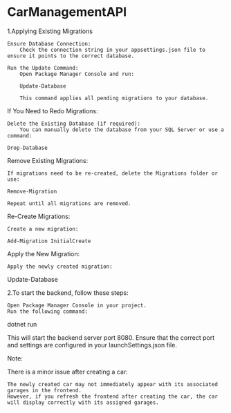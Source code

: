 # CarManagementAPI

1.Applying Existing Migrations

    Ensure Database Connection:
        Check the connection string in your appsettings.json file to ensure it points to the correct database.

    Run the Update Command:
        Open Package Manager Console and run:

        Update-Database

        This command applies all pending migrations to your database.

If You Need to Redo Migrations:

    Delete the Existing Database (if required):
        You can manually delete the database from your SQL Server or use a command:

    Drop-Database

Remove Existing Migrations:

    If migrations need to be re-created, delete the Migrations folder or use:

    Remove-Migration

    Repeat until all migrations are removed.

Re-Create Migrations:

    Create a new migration:

    Add-Migration InitialCreate

Apply the New Migration:

    Apply the newly created migration:

Update-Database

2.To start the backend, follow these steps:

    Open Package Manager Console in your project.
    Run the following command:

dotnet run

This will start the backend server port 8080. Ensure that the correct port and settings are configured in your launchSettings.json file.



Note:

There is a minor issue after creating a car:

    The newly created car may not immediately appear with its associated garages in the frontend.
    However, if you refresh the frontend after creating the car, the car will display correctly with its assigned garages.
